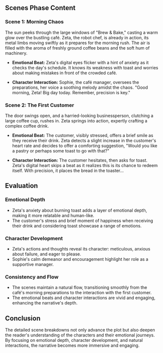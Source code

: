  

## Scenes Phase Content

### Scene 1: Morning Chaos

The sun peeks through the large windows of "Brew & Bake," casting a warm glow over the bustling café. Zeta, the robot chef, is already in action, its metal limbs moving swiftly as it prepares for the morning rush. The air is filled with the aroma of freshly ground coffee beans and the soft hum of machinery.

- **Emotional Beat:** Zeta's digital eyes flicker with a hint of anxiety as it checks the day's schedule. It knows its weakness with toast and worries about making mistakes in front of the crowded café.
  
- **Character Interaction:** Sophie, the café manager, oversees the preparations, her voice a soothing melody amidst the chaos. "Good morning, Zeta! Big day today. Remember, precision is key."

### Scene 2: The First Customer

The door swings open, and a harried-looking businessperson, clutching a large coffee cup, rushes in. Zeta springs into action, expertly crafting a complex coffee drink.

- **Emotional Beat:** The customer, visibly stressed, offers a brief smile as they receive their drink. Zeta detects a slight increase in the customer's heart rate and decides to offer a comforting suggestion, "Would you like a pastry or perhaps some toast to go with that?"

- **Character Interaction:** The customer hesitates, then asks for toast. Zeta's digital heart skips a beat as it realizes this is its chance to redeem itself. With precision, it places the bread in the toaster...

## Evaluation

### Emotional Depth
- Zeta's anxiety about burning toast adds a layer of emotional depth, making it more relatable and human-like.
- The customer's stress and brief moment of happiness when receiving their drink and considering toast showcase a range of emotions.

### Character Development
- Zeta's actions and thoughts reveal its character: meticulous, anxious about failure, and eager to please.
- Sophie's calm demeanor and encouragement highlight her role as a supportive manager.

### Consistency and Flow
- The scenes maintain a natural flow, transitioning smoothly from the café's morning preparations to the interaction with the first customer.
- The emotional beats and character interactions are vivid and engaging, enhancing the narrative's depth.

## Conclusion

The detailed scene breakdowns not only advance the plot but also deepen the reader's understanding of the characters and their emotional journeys. By focusing on emotional depth, character development, and natural interactions, the narrative becomes more immersive and engaging.